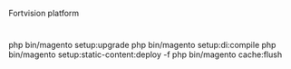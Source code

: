 Fortvision platform
# 
php bin/magento setup:upgrade
php bin/magento setup:di:compile
php bin/magento setup:static-content:deploy -f
php bin/magento cache:flush
